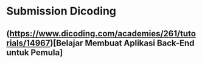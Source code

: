 # Submission Dicoding
## (https://www.dicoding.com/academies/261/tutorials/14967)[Belajar Membuat Aplikasi Back-End untuk Pemula]